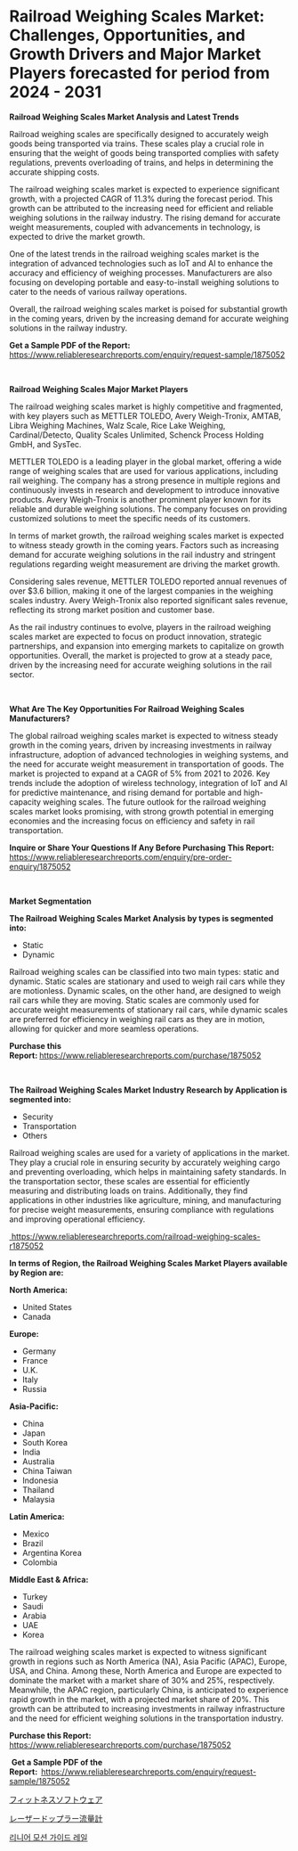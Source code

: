 <p><h1>Railroad Weighing Scales Market: Challenges, Opportunities, and Growth Drivers and Major Market Players forecasted for period from 2024 - 2031</h1></p><p><strong>Railroad Weighing Scales Market Analysis and Latest Trends</strong></p>
<p><p>Railroad weighing scales are specifically designed to accurately weigh goods being transported via trains. These scales play a crucial role in ensuring that the weight of goods being transported complies with safety regulations, prevents overloading of trains, and helps in determining the accurate shipping costs.</p><p>The railroad weighing scales market is expected to experience significant growth, with a projected CAGR of 11.3% during the forecast period. This growth can be attributed to the increasing need for efficient and reliable weighing solutions in the railway industry. The rising demand for accurate weight measurements, coupled with advancements in technology, is expected to drive the market growth.</p><p>One of the latest trends in the railroad weighing scales market is the integration of advanced technologies such as IoT and AI to enhance the accuracy and efficiency of weighing processes. Manufacturers are also focusing on developing portable and easy-to-install weighing solutions to cater to the needs of various railway operations.</p><p>Overall, the railroad weighing scales market is poised for substantial growth in the coming years, driven by the increasing demand for accurate weighing solutions in the railway industry.</p></p>
<p><strong>Get a Sample PDF of the Report:&nbsp;</strong> <a href="https://www.reliableresearchreports.com/enquiry/request-sample/1875052">https://www.reliableresearchreports.com/enquiry/request-sample/1875052</a></p>
<p>&nbsp;</p>
<p><strong>Railroad Weighing Scales Major Market Players</strong></p>
<p><p>The railroad weighing scales market is highly competitive and fragmented, with key players such as METTLER TOLEDO, Avery Weigh-Tronix, AMTAB, Libra Weighing Machines, Walz Scale, Rice Lake Weighing, Cardinal/Detecto, Quality Scales Unlimited, Schenck Process Holding GmbH, and SysTec.</p><p>METTLER TOLEDO is a leading player in the global market, offering a wide range of weighing scales that are used for various applications, including rail weighing. The company has a strong presence in multiple regions and continuously invests in research and development to introduce innovative products. Avery Weigh-Tronix is another prominent player known for its reliable and durable weighing solutions. The company focuses on providing customized solutions to meet the specific needs of its customers.</p><p>In terms of market growth, the railroad weighing scales market is expected to witness steady growth in the coming years. Factors such as increasing demand for accurate weighing solutions in the rail industry and stringent regulations regarding weight measurement are driving the market growth.</p><p>Considering sales revenue, METTLER TOLEDO reported annual revenues of over $3.6 billion, making it one of the largest companies in the weighing scales industry. Avery Weigh-Tronix also reported significant sales revenue, reflecting its strong market position and customer base.</p><p>As the rail industry continues to evolve, players in the railroad weighing scales market are expected to focus on product innovation, strategic partnerships, and expansion into emerging markets to capitalize on growth opportunities. Overall, the market is projected to grow at a steady pace, driven by the increasing need for accurate weighing solutions in the rail sector.</p></p>
<p>&nbsp;</p>
<p><strong>What Are The Key Opportunities For Railroad Weighing Scales Manufacturers?</strong></p>
<p><p>The global railroad weighing scales market is expected to witness steady growth in the coming years, driven by increasing investments in railway infrastructure, adoption of advanced technologies in weighing systems, and the need for accurate weight measurement in transportation of goods. The market is projected to expand at a CAGR of 5% from 2021 to 2026. Key trends include the adoption of wireless technology, integration of IoT and AI for predictive maintenance, and rising demand for portable and high-capacity weighing scales. The future outlook for the railroad weighing scales market looks promising, with strong growth potential in emerging economies and the increasing focus on efficiency and safety in rail transportation.</p></p>
<p><strong>Inquire or Share Your Questions If Any Before Purchasing This Report:</strong> <a href="https://www.reliableresearchreports.com/enquiry/pre-order-enquiry/1875052">https://www.reliableresearchreports.com/enquiry/pre-order-enquiry/1875052</a></p>
<p>&nbsp;</p>
<p><strong>Market Segmentation</strong></p>
<p><strong>The Railroad Weighing Scales Market Analysis by types is segmented into:</strong></p>
<p><ul><li>Static</li><li>Dynamic</li></ul></p>
<p><p>Railroad weighing scales can be classified into two main types: static and dynamic. Static scales are stationary and used to weigh rail cars while they are motionless. Dynamic scales, on the other hand, are designed to weigh rail cars while they are moving. Static scales are commonly used for accurate weight measurements of stationary rail cars, while dynamic scales are preferred for efficiency in weighing rail cars as they are in motion, allowing for quicker and more seamless operations.</p></p>
<p><strong>Purchase this Report:&nbsp;</strong><a href="https://www.reliableresearchreports.com/purchase/1875052">https://www.reliableresearchreports.com/purchase/1875052</a></p>
<p>&nbsp;</p>
<p><strong>The Railroad Weighing Scales Market Industry Research by Application is segmented into:</strong></p>
<p><ul><li>Security</li><li>Transportation</li><li>Others</li></ul></p>
<p><p>Railroad weighing scales are used for a variety of applications in the market. They play a crucial role in ensuring security by accurately weighing cargo and preventing overloading, which helps in maintaining safety standards. In the transportation sector, these scales are essential for efficiently measuring and distributing loads on trains. Additionally, they find applications in other industries like agriculture, mining, and manufacturing for precise weight measurements, ensuring compliance with regulations and improving operational efficiency.</p></p>
<p><a href="https://www.reliableresearchreports.com/railroad-weighing-scales-r1875052">&nbsp;https://www.reliableresearchreports.com/railroad-weighing-scales-r1875052</a></p>
<p><strong>In terms of Region, the Railroad Weighing Scales Market Players available by Region are:</strong></p>
<p>
    <p> <strong> North America: </strong>
        <ul>
            <li>United States</li>
            <li>Canada</li>
        </ul>
        </p> 
    <p> <strong> Europe: </strong>
        <ul>
            <li>Germany</li>
            <li>France</li>
            <li>U.K.</li>
            <li>Italy</li>
            <li>Russia</li>
        </ul>
        </p> 
    <p> <strong> Asia-Pacific: </strong>
        <ul>
            <li>China</li>
            <li>Japan</li>
            <li>South Korea</li>
            <li>India</li>
            <li>Australia</li>
            <li>China Taiwan</li>
            <li>Indonesia</li>
            <li>Thailand</li>
            <li>Malaysia</li>
        </ul>
        </p> 
    <p> <strong> Latin America: </strong>
        <ul>
            <li>Mexico</li>
            <li>Brazil</li>
            <li>Argentina Korea</li>
            <li>Colombia</li>
        </ul>
        </p> 
    <p> <strong> Middle East & Africa: </strong>
        <ul>
            <li>Turkey</li>
            <li>Saudi</li>
            <li>Arabia</li>
            <li>UAE</li>
            <li>Korea</li>
        </ul>
    </p>
    </p>
<p><p>The railroad weighing scales market is expected to witness significant growth in regions such as North America (NA), Asia Pacific (APAC), Europe, USA, and China. Among these, North America and Europe are expected to dominate the market with a market share of 30% and 25%, respectively. Meanwhile, the APAC region, particularly China, is anticipated to experience rapid growth in the market, with a projected market share of 20%. This growth can be attributed to increasing investments in railway infrastructure and the need for efficient weighing solutions in the transportation industry.</p></p>
<p><strong>Purchase this Report: </strong><a href="https://www.reliableresearchreports.com/purchase/1875052">https://www.reliableresearchreports.com/purchase/1875052</a></p>
<p>&nbsp;<strong>Get a Sample PDF of the Report:&nbsp;&nbsp;</strong><a href="https://www.reliableresearchreports.com/enquiry/request-sample/1875052">https://www.reliableresearchreports.com/enquiry/request-sample/1875052</a></p>
<p><strong></strong></p>
<p><p><a href="https://medium.com/@spencerremin6/%E3%83%95%E3%82%A3%E3%83%83%E3%83%88%E3%83%8D%E3%82%B9%E3%82%BD%E3%83%95%E3%83%88%E3%82%A6%E3%82%A7%E3%82%A2%E5%B8%82%E5%A0%B4%E3%81%AE%E6%B4%9E%E5%AF%9F-%E5%B8%82%E5%A0%B4%E5%8B%95%E5%90%91-%E6%88%90%E9%95%B7-2024%E5%B9%B4%E3%81%8B%E3%82%892031%E5%B9%B4%E3%81%BE%E3%81%A7%E3%81%AE%E4%BA%88%E6%B8%AC-1aed76070934">フィットネスソフトウェア</a></p><p><a href="https://medium.com/@bulahhamill28/%E3%83%AC%E3%83%BC%E3%82%B6%E3%83%BC%E3%83%89%E3%83%83%E3%83%97%E3%83%A9%E3%83%BC%E3%83%95%E3%83%AD%E3%83%BC%E3%83%A1%E3%83%BC%E3%82%BF%E3%83%BC%E5%B8%82%E5%A0%B4-%E5%B8%82%E5%A0%B4%E3%82%B7%E3%82%A7%E3%82%A2-%E5%B8%82%E5%A0%B4%E3%83%88%E3%83%AC%E3%83%B3%E3%83%89-%E3%81%8A%E3%82%88%E3%81%B3%E5%B0%86%E6%9D%A5%E3%81%AE%E6%88%90%E9%95%B7%E3%81%AE%E6%8E%A2%E7%B4%A2-7b1a8a4d4f4c">レーザードップラー流量計</a></p><p><a href="https://medium.com/@aidenreinger/%EC%84%A0%ED%98%95-%EC%9D%B4%EB%8F%99-%EC%95%88%EB%82%B4-%EB%A0%88%EC%9D%BC-%EC%8B%9C%EC%9E%A5-%EB%B6%84%EC%84%9D-%EB%B0%8F-2024%EB%85%84%EB%B6%80%ED%84%B0-2031%EB%85%84%EA%B9%8C%EC%A7%80%EC%9D%98-%ED%81%AC%EA%B8%B0-%EC%98%88%EC%B8%A1-095b1512ddb4">리니어 모션 가이드 레일</a></p></p>